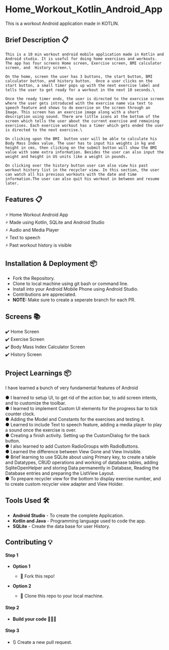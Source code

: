 # Home_Workout_Kotlin_Android_App
This is a workout Android application made in KOTLIN.
## Brief Description 📋

    This is a 10 min workout android mobile application made in Kotlin and Android studio. It is useful for doing home exercises and workouts. The app has four screens Home screen, Exercise screen, BMI calculator screen, and  History screen.\

    On the home, screen the user has 3 buttons, the start button, BMI calculator button, and history button.  Once a user clicks on the start button, a small timer pops up with the next exercise label and tells the user to get ready for a workout in the next 10 seconds.\

    Once the ready timer ends, the user is directed to the exercise screen where the user gets introduced with the exercise name via text to speech feature and shows to do exercise on the screen through an Image. This screen has an exercise image along with a short description using sound. There are little icons at the bottom of the screen which tells the user about the current exercise and remaining exercises. Each exercise workout has a timer which gets ended the user is directed to the next exercise.\

    On clicking upon the BMI  button user will be able to calculate his Body Mass Index value. The user has to input his weights in kg and height in cms, then clicking on the submit button will show the BMI value with some extra information. Besides the user can also input the weight and height in US units like a weight in pounds.
    
    On clicking over the history button user can also view his past workout history list in the recycler view. In this section, the user can watch all his previous workouts with the date and time information.The user can also quit his workout in between and resume later.

## Features 📋
⚡️ Home Workout Android App \
⚡️ Made using Kotlin, SQLite and Android Studio\
⚡️ Audio and Media Player\
⚡️ Text to speech\
⚡️ Past workout history is visible

## Installation & Deployment 📦
- Fork the Repository.
- Clone to local machine using git bash or command line.
- Install into your Android Mobile Phone using Android Studio.
- Contributions are appreciated.
- <b>NOTE:</b> Make sure to create a seperate branch for each PR.

## Screens 📚
✔️ Home Screen\
✔️ Exercise Screen\
✔️ Body Mass Index Calculator Screen\
✔️ History Screen

## Project Learnings  📦
I have learned a bunch of very fundamental features of Android

● I learned to setup UI, to get rid of the action bar, to add screen intents, and to customize the toolbar.\
● I learned to implement Custom UI elements for the progress bar to tick counter clock.\
● Adding the Model and Constants for the exercises and testing it.\
● Learned to include Text to speech feature, adding a media player to play a sound once the exercise is over.\
● Creating a finish activity. Setting up the CustomDialog for the back button.\
● I also learned to add Custom RadioGroups with RadioButtons.\
● Learned the difference between View Gone and View Invisible.\
● Brief learning to use SQLite about using Primary key, to create a table and Datatypes, CRUD operations and working of database tables, adding    SqliteOpenHelper and storing Data permanently in Database, Reading the Database entries and preparing the ListView Layout.\
● To prepare recycler view for the bottom to display exercise number, and to create custom recycler view adapter and View Holder.

## Tools Used 🛠️
* <b>Android Studio</b> - To create the complete Application.
* <b>Kotlin and Java</b> - Programming language used to code the app.
* <b>SQLite</b> - Create the data base for user History.

## Contributing 💡
#### Step 1

- **Option 1**
    - 🍴 Fork this repo!

- **Option 2**
    - 👯 Clone this repo to your local machine.


#### Step 2

- **Build your code** 🔨🔨🔨

#### Step 3

- 🔃 Create a new pull request.


